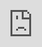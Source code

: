 #Lucciole
Caricamento pagina web dell'opera.

<iframe src="https://editor.p5js.org/Berg_/full/z0oWALw3s" style="position:fixed; top:0; left:0; bottom:0; right:0; width:100%; height:100%; border:none; margin:0; padding:0; overflow:hidden; z-index:999999;" allowfullscreen> Your browser doesn't support iframes </iframe>
